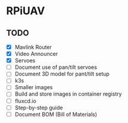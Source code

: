 # RPiUAV
## TODO
- [x] Mavlink Router
- [x] Video Announcer
- [x] Servoes
- [ ] Document use of pan/tilt servoes
- [ ] Document 3D model for pant/tilt setup
- [ ] k3s
- [ ] Smaller images
- [ ] Build and store images in container registry
- [ ] fluxcd.io
- [ ] Step-by-step guide
- [ ] Document BOM (Bill of Materials)
